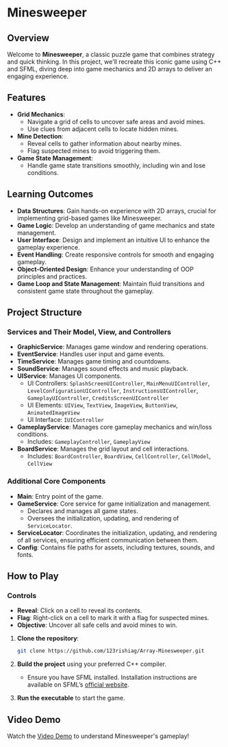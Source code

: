 # Minesweeper

## Overview
Welcome to **Minesweeper**, a classic puzzle game that combines strategy and quick thinking. In this project, we'll recreate this iconic game using C++ and SFML, diving deep into game mechanics and 2D arrays to deliver an engaging experience.

## Features
- **Grid Mechanics**: 
  - Navigate a grid of cells to uncover safe areas and avoid mines.
  - Use clues from adjacent cells to locate hidden mines.
- **Mine Detection**: 
  - Reveal cells to gather information about nearby mines.
  - Flag suspected mines to avoid triggering them.
- **Game State Management**: 
  - Handle game state transitions smoothly, including win and lose conditions.

## Learning Outcomes

- **Data Structures**: Gain hands-on experience with 2D arrays, crucial for implementing grid-based games like Minesweeper.
- **Game Logic**: Develop an understanding of game mechanics and state management.
- **User Interface**: Design and implement an intuitive UI to enhance the gameplay experience.
- **Event Handling**: Create responsive controls for smooth and engaging gameplay.
- **Object-Oriented Design**: Enhance your understanding of OOP principles and practices.
- **Game Loop and State Management**: Maintain fluid transitions and consistent game state throughout the gameplay.

## Project Structure

### Services and Their Model, View, and Controllers

- **GraphicService**: Manages game window and rendering operations.
- **EventService**: Handles user input and game events.
- **TimeService**: Manages game timing and countdowns.
- **SoundService**: Manages sound effects and music playback.
- **UIService**: Manages UI components.
  - UI Controllers: `SplashScreenUIController`, `MainMenuUIController`, `LevelConfigurationUIController`, `InstructionsUIController`, `GameplayUIController`, `CreditsScreenUIController`
  - UI Elements: `UIView`, `TextView`, `ImageView`, `ButtonView`, `AnimatedImageView`
  - UI Interface: `IUIController`
- **GameplayService**: Manages core gameplay mechanics and win/loss conditions.
  - Includes: `GameplayController`, `GameplayView`
- **BoardService**: Manages the grid layout and cell interactions.
  - Includes: `BoardController`, `BoardView`, `CellController`, `CellModel`, `CellView`

### Additional Core Components

- **Main**: Entry point of the game.
- **GameService**: Core service for game initialization and management.
  - Declares and manages all game states.
  - Oversees the initialization, updating, and rendering of `ServiceLocator`.
- **ServiceLocator**: Coordinates the initialization, updating, and rendering of all services, ensuring efficient communication between them.
- **Config**: Contains file paths for assets, including textures, sounds, and fonts.

## How to Play

### Controls
- **Reveal**: Click on a cell to reveal its contents.
- **Flag**: Right-click on a cell to mark it with a flag for suspected mines.
- **Objective**: Uncover all safe cells and avoid mines to win.

1. **Clone the repository**:
    ```bash
    git clone https://github.com/123rishiag/Array-Minesweeper.git
    ```
2. **Build the project** using your preferred C++ compiler.
   - Ensure you have SFML installed. Installation instructions are available on SFML’s [official website](https://www.sfml-dev.org/).

3. **Run the executable** to start the game.

## Video Demo
Watch the [Video Demo](https://www.loom.com/share/6a6e5f76320449f19d989a61aa6b6b65?sid=77630b8c-7677-499a-a1b3-d792a3068aad) to understand Minesweeper's gameplay!
